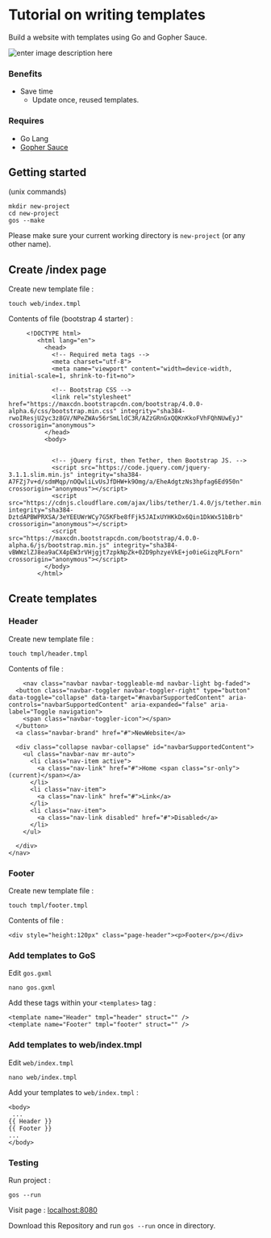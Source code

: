 # Tutorial on writing templates
Build a website with templates using Go and Gopher Sauce.

![enter image description here](http://www.unixstickers.com/image/data/stickers/golang/Golang%20mashup.sh.png)

### Benefits 

 - Save time
	 - Update once, reused templates.


### Requires

 - Go Lang
 - [Gopher Sauce](https://github.com/cheikhshift/Gopher-Sauce/blob/master/readme.md)

## Getting started
(unix commands)
					
	mkdir new-project
	cd new-project		
	gos --make

Please make sure your current working directory is `new-project` (or any other name).

## Create /index page
Create new template file :
		
	touch web/index.tmpl

Contents of file (bootstrap 4 starter) : 

		 <!DOCTYPE html>
			<html lang="en">
			  <head>
			    <!-- Required meta tags -->
			    <meta charset="utf-8">
			    <meta name="viewport" content="width=device-width, initial-scale=1, shrink-to-fit=no">
			
			    <!-- Bootstrap CSS -->
			    <link rel="stylesheet" href="https://maxcdn.bootstrapcdn.com/bootstrap/4.0.0-alpha.6/css/bootstrap.min.css" integrity="sha384-rwoIResjU2yc3z8GV/NPeZWAv56rSmLldC3R/AZzGRnGxQQKnKkoFVhFQhNUwEyJ" crossorigin="anonymous">
			  </head>
			  <body>
			   
			
			    <!-- jQuery first, then Tether, then Bootstrap JS. -->
			    <script src="https://code.jquery.com/jquery-3.1.1.slim.min.js" integrity="sha384-A7FZj7v+d/sdmMqp/nOQwliLvUsJfDHW+k9Omg/a/EheAdgtzNs3hpfag6Ed950n" crossorigin="anonymous"></script>
			    <script src="https://cdnjs.cloudflare.com/ajax/libs/tether/1.4.0/js/tether.min.js" integrity="sha384-DztdAPBWPRXSA/3eYEEUWrWCy7G5KFbe8fFjk5JAIxUYHKkDx6Qin1DkWx51bBrb" crossorigin="anonymous"></script>
			    <script src="https://maxcdn.bootstrapcdn.com/bootstrap/4.0.0-alpha.6/js/bootstrap.min.js" integrity="sha384-vBWWzlZJ8ea9aCX4pEW3rVHjgjt7zpkNpZk+02D9phzyeVkE+jo0ieGizqPLForn" crossorigin="anonymous"></script>
			  </body>
			</html>


## Create templates

### Header
Create new template file :
	
	touch tmpl/header.tmpl

Contents of file : 

		<nav class="navbar navbar-toggleable-md navbar-light bg-faded">
	  <button class="navbar-toggler navbar-toggler-right" type="button" data-toggle="collapse" data-target="#navbarSupportedContent" aria-controls="navbarSupportedContent" aria-expanded="false" aria-label="Toggle navigation">
	    <span class="navbar-toggler-icon"></span>
	  </button>
	  <a class="navbar-brand" href="#">NewWebsite</a>
	
	  <div class="collapse navbar-collapse" id="navbarSupportedContent">
	    <ul class="navbar-nav mr-auto">
	      <li class="nav-item active">
	        <a class="nav-link" href="#">Home <span class="sr-only">(current)</span></a>
	      </li>
	      <li class="nav-item">
	        <a class="nav-link" href="#">Link</a>
	      </li>
	      <li class="nav-item">
	        <a class="nav-link disabled" href="#">Disabled</a>
	      </li>
	    </ul>
	   
	  </div>
	</nav>

### Footer
Create new template file :
	
	touch tmpl/footer.tmpl

Contents of file :

	<div style="height:120px" class="page-header"><p>Footer</p></div>

### Add templates to GoS
Edit `gos.gxml`

	nano gos.gxml
		
Add these tags within your `<templates>` tag :
		
	<template name="Header" tmpl="header" struct="" /> 
	<template name="Footer" tmpl="footer" struct="" /> 


### Add templates to web/index.tmpl

Edit `web/index.tmpl`

	nano web/index.tmpl

Add your templates to `web/index.tmpl` :
		
	<body>
     ...
	{{ Header }}
	{{ Footer }}
	...
	</body>


### Testing
Run project :

	gos --run

Visit page : [localhost:8080](http://localhost:8080/)

Download this Repository and run `gos --run` once in directory.
